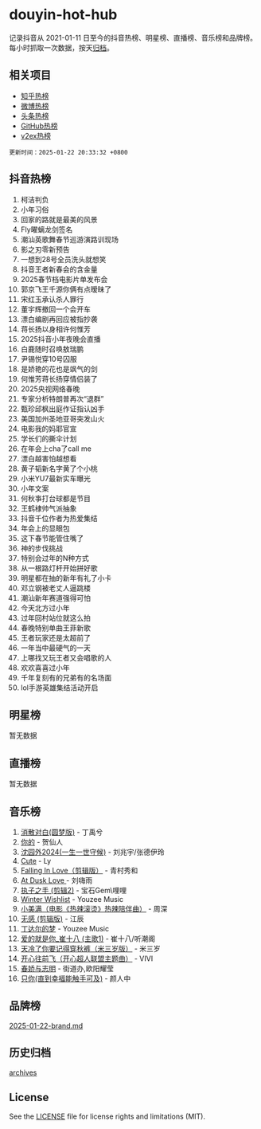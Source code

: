 # douyin-hot-hub

记录抖音从 2021-01-11 日至今的抖音热榜、明星榜、直播榜、音乐榜和品牌榜。每小时抓取一次数据，按天[归档](archives)。

## 相关项目

- [知乎热榜](https://github.com/lonnyzhang423/zhihu-hot-hub)
- [微博热榜](https://github.com/lonnyzhang423/weibo-hot-hub)
- [头条热榜](https://github.com/lonnyzhang423/toutiao-hot-hub)
- [GitHub热榜](https://github.com/lonnyzhang423/github-hot-hub)
- [v2ex热榜](https://github.com/lonnyzhang423/v2ex-hot-hub)


`更新时间：2025-01-22 20:33:32 +0800`

## 抖音热榜

1. 柯洁判负
1. 小年习俗
1. 回家的路就是最美的风景
1. Fly曜螭龙剑签名
1. 潮汕英歌舞春节巡游演路训现场
1. 影之刃零新预告
1. 一想到28号全员洗头就想笑
1. 抖音王者新春会的含金量
1. 2025春节档电影片单发布会
1. 郭京飞王千源你俩有点暧昧了
1. 宋红玉承认杀人罪行
1. 董宇辉撤回一个会开车
1. 漂白编剧再回应被指抄袭
1. 蒋长扬以身相许何惟芳
1. 2025抖音小年夜晚会直播
1. 白鹿随时召唤敖瑞鹏
1. 尹锡悦穿10号囚服
1. 是娇艳的花也是飒气的剑
1. 何惟芳蒋长扬穿情侣装了
1. 2025央视网络春晚
1. 专家分析特朗普再次“退群”
1. 甄珍邱枫出庭作证指认凶手
1. 美国加州圣地亚哥突发山火
1. 电影我的妈耶官宣
1. 学长们的撕伞计划
1. 在年会上cha了call me
1. 漂白越害怕越想看
1. 黄子韬新名字黄了个小桃
1. 小米YU7最新实车曝光
1. 小年文案
1. 何秋亊打台球都是节目
1. 王鹤棣帅气派抽象
1. 抖音千位作者为热爱集结
1. 年会上的显眼包
1. 这下春节能管住嘴了
1. 神的步伐挑战
1. 特别会过年的N种方式
1. 从一根路灯杆开始拼好歌
1. 明星都在抽的新年有礼了小卡
1. 邓立钢被老丈人逼跳楼
1. 潮汕新年赛道强得可怕
1. 今天北方过小年
1. 过年回村站位就这么拍
1. 春晚特别单曲王菲新歌
1. 王者玩家还是太超前了
1. 一年当中最硬气的一天
1. 上哪找又玩王者又会唱歌的人
1. 欢欢喜喜过小年
1. 千年复刻有的兄弟有的名场面
1. lol手游英雄集结活动开启

## 明星榜

暂无数据

## 直播榜

暂无数据

## 音乐榜

1. [消散对白(圆梦版)](https://sf5-hl-cdn-tos.douyinstatic.com/obj/tos-cn-ve-2774/og4jB5I5IizzoZVAAAzWgBMAsMDWoArfwBOiFs) - 丁禹兮
1. [你的](https://sf5-hl-cdn-tos.douyinstatic.com/obj/tos-cn-ve-2774/oYuIeKf42jB7sEV6B2upMdpYAgfrQWj0FeRegh) - 贺仙人
1. [沈园外2024(一生一世守候)](https://sf5-hl-cdn-tos.douyinstatic.com/obj/tos-cn-ve-2774/oAIYMHGCmKaYKFDd6FZBf9AfMfx1eErAAEJAFH) - 刘兆宇/张德伊玲
1. [Cute](https://sf5-hl-cdn-tos.douyinstatic.com/obj/tos-cn-ve-2774/o4IbIzHWKAAB4wsS5qMBRiiAlEBGTpQRNfFvuo) - Ly
1. [Falling In Love（剪辑版）](https://sf5-hl-cdn-tos.douyinstatic.com/obj/tos-cn-ve-2774/o8ajpA8zzgBPahbBIO8AcKGBLJezFCRd1wfP9f) - 青村秀和
1. [ At Dusk  Love ](https://sf5-hl-cdn-tos.douyinstatic.com/obj/tos-cn-ve-2774/o8CrpCf5CaYgI4ZrtQgMQAFEfuGqNnRSDQAPBc) - 刘嗨雨
1. [执子之手 (剪辑2)](https://sf5-hl-cdn-tos.douyinstatic.com/obj/tos-cn-ve-2774/oUoZLQjCc31XzqsBnBQUNgeKtYPBcgbFDwtfcu) - 宝石Gem\哩哩
1. [Winter Wishlist](https://sf5-hl-cdn-tos.douyinstatic.com/obj/tos-cn-ve-2774/oIIgUOeamCFCVAzxN6MFRLIBlLGpUqQxeeHrLE) - Youzee Music
1. [小美满（电影《热辣滚烫》热辣陪伴曲）](https://sf5-hl-cdn-tos.douyinstatic.com/obj/tos-cn-ve-2774/o0GAn2lSgfZIDUgtevCGDQYnFg4CwnrBaxbTZL) - 周深
1. [无感 (剪辑版)](https://sf5-hl-cdn-tos.douyinstatic.com/obj/tos-cn-ve-2774/o0eIsUzJBDlQaQFC5OFlgbMEZC1TFYBftOBn6p) - 江辰
1. [丁达尔的梦](https://sf5-hl-cdn-tos.douyinstatic.com/obj/tos-cn-ve-2774/oMU3WirUZBVQkAC9ccG5P2IQirziZM2RTInUY) - Youzee Music
1. [爱的就是你_崔十八 (主歌1)](https://sf5-hl-cdn-tos.douyinstatic.com/obj/tos-cn-ve-2774/oI5BO5DhFZ6UTcNCnZaOCBLtZ7WIMQGfgnXf5E) - 崔十八/听潮阁
1. [天冷了你要记得穿秋裤（米三岁版）](https://sf5-hl-cdn-tos.douyinstatic.com/obj/tos-cn-ve-2774/oQlIwVIDWiZ6BQilAorS7MA0AgCkQDvcZAdm1) - 米三岁
1. [开心往前飞（开心超人联盟主题曲）](https://sf5-hl-cdn-tos.douyinstatic.com/obj/tos-cn-ve-2774/9d8fb7c82cf1421fb93a9fe925275e0a) - VIVI
1. [春娇与志明](https://sf5-hl-cdn-tos.douyinstatic.com/obj/tos-cn-ve-2774/e530d8fceb7044b39707d7f9ff54add1) - 街道办,欧阳耀莹
1. [只你(直到幸福能触手可及)](https://sf5-hl-cdn-tos.douyinstatic.com/obj/tos-cn-ve-2774/o0lBkRDzFTeaVSUz3ZZSCBVtZ5DIMQGfgmEAuE) - 颜人中

## 品牌榜

[2025-01-22-brand.md](archives/2025-01-22-brand.md)

## 历史归档

[archives](archives)

## License

See the [LICENSE](LICENSE) file for license rights and limitations (MIT).
